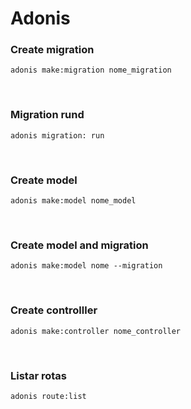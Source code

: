 # Adonis 


### Create migration

```shell
adonis make:migration nome_migration
```
<br/>

### Migration rund

```shell
adonis migration: run
```
<br/>

### Create model

```shell
adonis make:model nome_model
```
<br/>

### Create model and migration

```shell
adonis make:model nome --migration
```
<br/>

### Create controlller

```shell
adonis make:controller nome_controller    
```
<br/>

### Listar rotas

```shell
adonis route:list
```
<br/>
